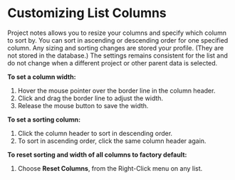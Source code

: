 # Customizing List Columns

Project notes allows you to resize your columns and specify which column to sort by. You can sort in ascending or descending order for one specified column. Any sizing and sorting changes are stored your profile. (They are not stored in the database.) The settings remains consistent for the list and do not change when a different project or other parent data is selected.

**To set a column width:**
1. Hover the mouse pointer over the border line in the column header.
2. Click and drag the border line to adjust the width.
3. Release the mouse button to save the width.

**To set a sorting column:**
1. Click the column header to sort in descending order.
2. To sort in ascending order, click the same column header again.

**To reset sorting and width of all columns to factory default:**
1. Choose **Reset Columns**, from the Right-Click menu on any list.